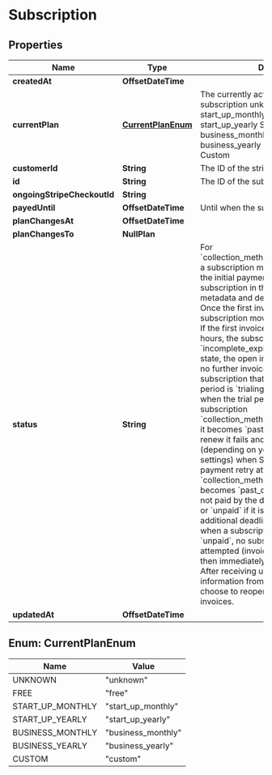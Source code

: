 

# Subscription


## Properties

Name | Type | Description | Notes
------------ | ------------- | ------------- | -------------
**createdAt** | **OffsetDateTime** |  |  [readonly]
**currentPlan** | [**CurrentPlanEnum**](#CurrentPlanEnum) | The currently active plan of the subscription unknown Unknown free Free start_up_monthly StartUpMonthly start_up_yearly StartUpYearly business_monthly BusinessMonthly business_yearly BusinessYearly custom Custom |  [readonly]
**customerId** | **String** | The ID of the stripe customer |  [readonly]
**id** | **String** | The ID of the subscription |  [readonly]
**ongoingStripeCheckoutId** | **String** |  |  [optional]
**payedUntil** | **OffsetDateTime** | Until when the subscription is payed |  [readonly]
**planChangesAt** | **OffsetDateTime** |  |  [optional]
**planChangesTo** | **NullPlan** |  | 
**status** | **String** | For &#x60;collection_method&#x3D;charge_automatically&#x60; a subscription moves into &#x60;incomplete&#x60; if the initial payment attempt fails. A subscription in this state can only have metadata and default_source updated. Once the first invoice is paid, the subscription moves into an &#x60;active&#x60; state. If the first invoice is not paid within 23 hours, the subscription transitions to &#x60;incomplete_expired&#x60;. This is a terminal state, the open invoice will be voided and no further invoices will be generated.  A subscription that is currently in a trial period is &#x60;trialing&#x60; and moves to &#x60;active&#x60; when the trial period is over.  If subscription &#x60;collection_method&#x3D;charge_automatically&#x60; it becomes &#x60;past_due&#x60; when payment to renew it fails and &#x60;canceled&#x60; or &#x60;unpaid&#x60; (depending on your subscriptions settings) when Stripe has exhausted all payment retry attempts.  If subscription &#x60;collection_method&#x3D;send_invoice&#x60; it becomes &#x60;past_due&#x60; when its invoice is not paid by the due date, and &#x60;canceled&#x60; or &#x60;unpaid&#x60; if it is still not paid by an additional deadline after that. Note that when a subscription has a status of &#x60;unpaid&#x60;, no subsequent invoices will be attempted (invoices will be created, but then immediately automatically closed). After receiving updated payment information from a customer, you may choose to reopen and pay their closed invoices. | 
**updatedAt** | **OffsetDateTime** |  |  [readonly]



## Enum: CurrentPlanEnum

Name | Value
---- | -----
UNKNOWN | &quot;unknown&quot;
FREE | &quot;free&quot;
START_UP_MONTHLY | &quot;start_up_monthly&quot;
START_UP_YEARLY | &quot;start_up_yearly&quot;
BUSINESS_MONTHLY | &quot;business_monthly&quot;
BUSINESS_YEARLY | &quot;business_yearly&quot;
CUSTOM | &quot;custom&quot;



